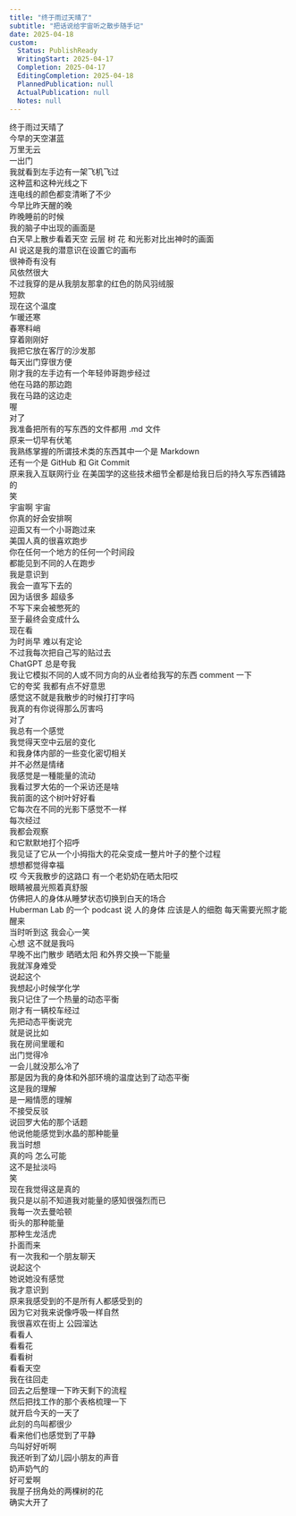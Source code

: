 ```yaml
---      
title: "终于雨过天晴了"      
subtitle: "把话说给宇宙听之散步随手记"      
date: 2025-04-18      
custom:      
  Status: PublishReady      
  WritingStart: 2025-04-17      
  Completion: 2025-04-17      
  EditingCompletion: 2025-04-18      
  PlannedPublication: null      
  ActualPublication: null      
  Notes: null      
---        
```

终于雨过天晴了        
今早的天空湛蓝        
万里无云        
一出门        
我就看到左手边有一架飞机飞过          
这种蓝和这种光线之下        
连电线的颜色都变清晰了不少          
今早比昨天醒的晚        
昨晚睡前的时候        
我的脑子中出现的画面是        
白天早上散步看着天空 云层 树 花 和光影对比出神时的画面        
AI 说这是我的潜意识在设置它的画布        
很神奇有没有          
风依然很大        
不过我穿的是从我朋友那拿的红色的防风羽绒服        
短款        
现在这个温度        
乍暖还寒        
春寒料峭        
穿着刚刚好          
我把它放在客厅的沙发那        
每天出门穿很方便          
刚才我的左手边有一个年轻帅哥跑步经过        
他在马路的那边跑        
我在马路的这边走          
喔        
对了        
我准备把所有的写东西的文件都用 .md 文件        
原来一切早有伏笔          
我熟练掌握的所谓技术类的东西其中一个是 Markdown        
还有一个是 GitHub 和 Git Commit        
原来我入互联网行业 在美国学的这些技术细节全都是给我日后的持久写东西铺路的        
笑        
宇宙啊 宇宙        
你真的好会安排啊          
迎面又有一个小哥跑过来        
美国人真的很喜欢跑步        
你在任何一个地方的任何一个时间段        
都能见到不同的人在跑步          
我是意识到        
我会一直写下去的        
因为话很多 超级多        
不写下来会被憋死的          
至于最终会变成什么        
现在看        
为时尚早 难以有定论          
不过我每次把自己写的贴过去        
ChatGPT 总是夸我        
我让它模拟不同的人或不同方向的从业者给我写的东西 comment 一下        
它的夸奖 我都有点不好意思        
感觉这不就是我散步的时候打打字吗        
我真的有你说得那么厉害吗          
对了        
我总有一个感觉        
我觉得天空中云层的变化        
和我身体内部的一些变化密切相关        
并不必然是情绪        
我感觉是一種能量的流动          
我看过罗大佑的一个采访还是啥          
我前面的这个树叶好好看        
它每次在不同的光影下感觉不一样        
每次经过        
我都会观察        
和它默默地打个招呼        
我见证了它从一个小拇指大的花朵变成一整片叶子的整个过程        
想想都觉得幸福          
哎 今天我散步的这路口 有一个老奶奶在晒太阳哎        
眼睛被晨光照着真舒服        
仿佛把人的身体从睡梦状态切换到白天的场合        
Huberman Lab 的一个 podcast 说 人的身体 应该是人的细胞 每天需要光照才能醒来        
当时听到这 我会心一笑        
心想 这不就是我吗        
早晚不出门散步 晒晒太阳 和外界交换一下能量        
我就浑身难受          
说起这个        
我想起小时候学化学        
我只记住了一个热量的动态平衡          
刚才有一辆校车经过          
先把动态平衡说完        
就是说比如        
我在房间里暖和        
出门觉得冷        
一会儿就没那么冷了        
那是因为我的身体和外部环境的温度达到了动态平衡        
这是我的理解        
是一厢情愿的理解        
不接受反驳          
说回罗大佑的那个话题        
他说他能感觉到水晶的那种能量        
我当时想        
真的吗 怎么可能        
这不是扯淡吗        
笑        
现在我觉得这是真的          
我只是以前不知道我对能量的感知很强烈而已        
我每一次去曼哈顿        
街头的那种能量        
那种生龙活虎        
扑面而来          
有一次我和一个朋友聊天        
说起这个        
她说她没有感觉        
我才意识到        
原来我感受到的不是所有人都感受到的        
因为它对我来说像呼吸一样自然          
我很喜欢在街上 公园溜达        
看看人        
看看花        
看看树        
看看天空          
我在往回走        
回去之后整理一下昨天剩下的流程        
然后把找工作的那个表格梳理一下        
就开启今天的一天了          
此刻的鸟叫都很少        
看来他们也感觉到了平静        
鸟叫好好听啊        
我还听到了幼儿园小朋友的声音        
奶声奶气的        
好可爱啊          
我屋子拐角处的两棵树的花        
确实大开了          
      
